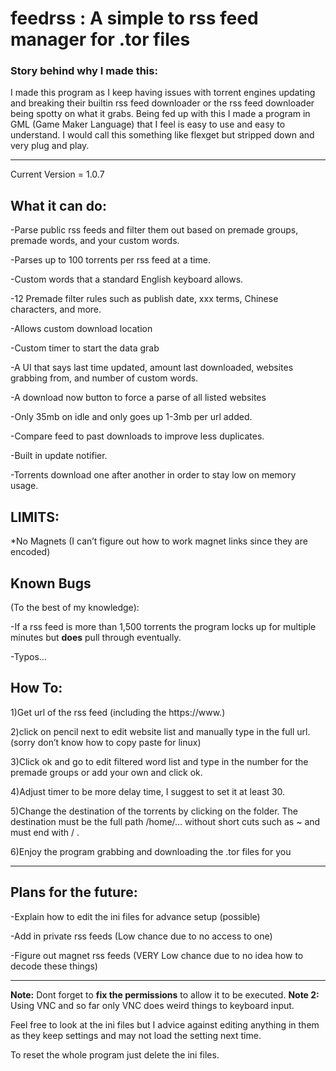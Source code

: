 <h1>feedrss : A simple to rss feed manager for .tor files</h1>
<h3>Story behind why I made this:</h3>
I made this program as I keep having issues with torrent engines updating and breaking their builtin rss feed downloader or the rss feed downloader being spotty on what it grabs. Being fed up with this I made a program in GML (Game Maker Language) that I feel is easy to use and easy to understand.
I would call this something like flexget but stripped down and very plug and play.
<hr>
</hr>
Current Version = 1.0.7
<h2><strong>What it can do:</strong></h2>

-Parse public rss feeds and filter them out based on premade groups, premade words, and your custom words.

-Parses up to 100 torrents per rss feed at a time. 

-Custom words that a standard English keyboard allows.

-12 Premade filter rules such as publish date, xxx terms, Chinese characters, and more.

-Allows custom download location 

-Custom timer to start the data grab

-A UI that says last time updated, amount last downloaded, websites grabbing from, and number of custom words.

-A download now button to force a parse of all listed websites

-Only 35mb on idle and only goes up 1-3mb per url added.

-Compare feed to past downloads to improve less duplicates.

-Built in update notifier.

-Torrents download one after another in order to stay low on memory usage.

<h2>LIMITS:</h2>

*No Magnets (I can’t figure out how to work magnet links since they are encoded)

<h2>Known Bugs</h2> (To the best of my knowledge):

-If a rss feed is more than 1,500 torrents the program locks up for multiple minutes but <strong>does</strong> pull through eventually.

-Typos… 

<h2>How To:</h2>

1)Get url of the rss feed (including the https://www.)

2)click on pencil next to edit website list and manually type in the full url. (sorry don’t know how to copy paste for linux)

3)Click ok and go to edit filtered word list and type in the number for the premade groups or add your own and click ok.

4)Adjust timer to be more delay time, I suggest to set it at least 30.

5)Change the destination of the torrents by clicking on the folder. The destination must be the full path /home/… without short cuts such as ~ and must end with / .

6)Enjoy the program grabbing and downloading the .tor files for you

<hr>
</hr>
<h2>Plans for the future:</h2>

-Explain how to edit the ini files for advance setup (possible)

-Add in private rss feeds (Low chance due to no access to one)

-Figure out magnet rss feeds (VERY Low chance due to no idea how to decode these things)

<hr>
</hr>

<strong>Note:</strong> Dont forget to <strong>fix the permissions</strong> to allow it to be executed.
<strong>Note 2:</strong> Using VNC and so far only VNC does weird things to keyboard input.

Feel free to look at the ini files but I advice against editing anything in them as they keep settings and may not load the setting next time.



To reset the whole program just delete the ini files.
